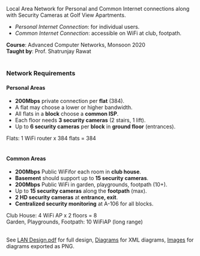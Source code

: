 Local Area Network for Personal and Common Internet connections along with
Security Cameras at Golf View Apartments.

- *Personal Internet Connection*: for individual users.
- *Common Internet Connection*: accessible on WiFi at club, footpath.

**Course**: Advanced Computer Networks, Monsoon 2020<br>
**Taught by**: Prof. Shatrunjay Rawat
<br>
<br>


### Network Requirements

#### Personal Areas

- **200Mbps** private connection per **flat** (384).
- A flat may choose a lower or higher bandwidth.
- All flats in a **block** choose a **common ISP**.
- Each floor needs **3 security cameras** (2 stairs, 1 lift).
- Up to **6 security cameras** per **block** in **ground floor** (entrances).

Flats: 1 WiFi router x 384 flats = 384
<br>
<br>


#### Common Areas

- **200Mbps** Public WiFifor each room in **club house**.
- **Basement** should support up to **15 security cameras**.
- **200Mbps** Public WiFi in garden, playgrounds, footpath (10+).
- Up to **15 security cameras** along the **footpath** (max).
- **2 HD security cameras** at **entrance, exit**.
- **Centralized security monitoring** at A-106 for all blocks.

Club House: 4 WiFi AP x 2 floors = 8<br>
Garden, Playgrounds, Footpath: 10 WiFiAP (long range)
<br>
<br>


See [LAN Design.pdf] for full design, [Diagrams] for XML diagrams,
[Images] for diagrams exported as PNG.

[LAN Design.pdf]: LAN%20Design.pdf
[Diagrams]: Diagrams
[Images]: Images
